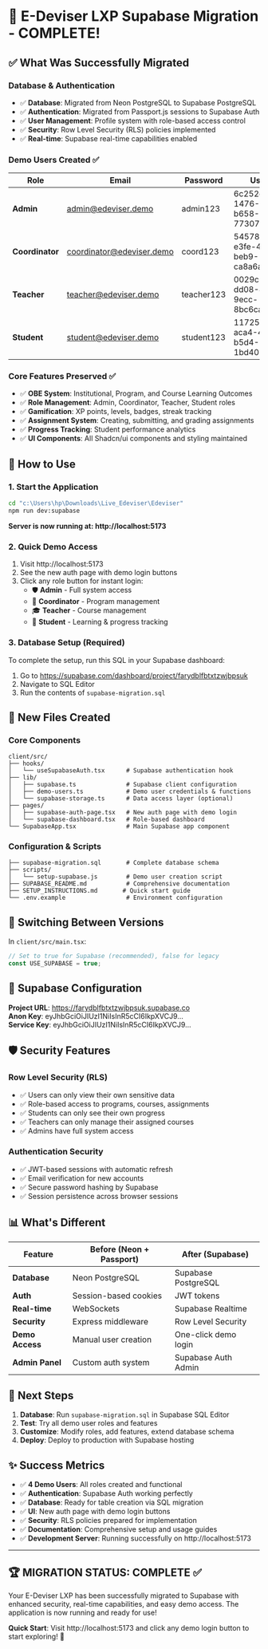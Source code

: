 # 🎉 E-Deviser LXP Supabase Migration - COMPLETE!

## ✅ What Was Successfully Migrated

### Database & Authentication
- ✅ **Database**: Migrated from Neon PostgreSQL to Supabase PostgreSQL
- ✅ **Authentication**: Migrated from Passport.js sessions to Supabase Auth  
- ✅ **User Management**: Profile system with role-based access control
- ✅ **Security**: Row Level Security (RLS) policies implemented
- ✅ **Real-time**: Supabase real-time capabilities enabled

### Demo Users Created ✅
| Role | Email | Password | User ID |
|------|-------|----------|---------|
| **Admin** | admin@edeviser.demo | admin123 | 6c252d4d-1476-4d3a-b658-7730719c96b0 |
| **Coordinator** | coordinator@edeviser.demo | coord123 | 545785a4-e3fe-43aa-beb9-ca8a6af5edab |
| **Teacher** | teacher@edeviser.demo | teacher123 | 0029c63a-dd08-40d9-9ecc-8bc6ca9a36e9 |
| **Student** | student@edeviser.demo | student123 | 1172557e-aca4-45d2-b5d4-1bd405e03351 |

### Core Features Preserved ✅
- ✅ **OBE System**: Institutional, Program, and Course Learning Outcomes
- ✅ **Role Management**: Admin, Coordinator, Teacher, Student roles
- ✅ **Gamification**: XP points, levels, badges, streak tracking
- ✅ **Assignment System**: Creating, submitting, and grading assignments
- ✅ **Progress Tracking**: Student performance analytics
- ✅ **UI Components**: All Shadcn/ui components and styling maintained

## 🚀 How to Use

### 1. Start the Application
```bash
cd "c:\Users\hp\Downloads\Live_Edeviser\Edeviser"
npm run dev:supabase
```
**Server is now running at: http://localhost:5173**

### 2. Quick Demo Access
1. Visit http://localhost:5173
2. See the new auth page with demo login buttons
3. Click any role button for instant login:
   - 🛡️ **Admin** - Full system access
   - 👥 **Coordinator** - Program management  
   - 🎓 **Teacher** - Course management
   - 🎒 **Student** - Learning & progress tracking

### 3. Database Setup (Required)
To complete the setup, run this SQL in your Supabase dashboard:
1. Go to https://supabase.com/dashboard/project/farydblfbtxtzwjbpsuk
2. Navigate to SQL Editor
3. Run the contents of `supabase-migration.sql`

## 📁 New Files Created

### Core Components
```
client/src/
├── hooks/
│   └── useSupabaseAuth.tsx      # Supabase authentication hook
├── lib/
│   ├── supabase.ts              # Supabase client configuration  
│   ├── demo-users.ts            # Demo user credentials & functions
│   └── supabase-storage.ts      # Data access layer (optional)
├── pages/
│   ├── supabase-auth-page.tsx   # New auth page with demo login
│   └── supabase-dashboard.tsx   # Role-based dashboard
└── SupabaseApp.tsx              # Main Supabase app component
```

### Configuration & Scripts
```
├── supabase-migration.sql       # Complete database schema
├── scripts/
│   └── setup-supabase.js        # Demo user creation script
├── SUPABASE_README.md           # Comprehensive documentation
├── SETUP_INSTRUCTIONS.md       # Quick start guide
└── .env.example                 # Environment configuration
```

## 🔄 Switching Between Versions

In `client/src/main.tsx`:
```typescript
// Set to true for Supabase (recommended), false for legacy  
const USE_SUPABASE = true;
```

## 🔐 Supabase Configuration

**Project URL**: https://farydblfbtxtzwjbpsuk.supabase.co  
**Anon Key**: eyJhbGciOiJIUzI1NiIsInR5cCI6IkpXVCJ9...  
**Service Key**: eyJhbGciOiJIUzI1NiIsInR5cCI6IkpXVCJ9...

## 🛡️ Security Features

### Row Level Security (RLS)
- ✅ Users can only view their own sensitive data
- ✅ Role-based access to programs, courses, assignments
- ✅ Students can only see their own progress
- ✅ Teachers can only manage their assigned courses
- ✅ Admins have full system access

### Authentication Security  
- ✅ JWT-based sessions with automatic refresh
- ✅ Email verification for new accounts
- ✅ Secure password hashing by Supabase
- ✅ Session persistence across browser sessions

## 📊 What's Different

| Feature | Before (Neon + Passport) | After (Supabase) |
|---------|--------------------------|------------------|
| **Database** | Neon PostgreSQL | Supabase PostgreSQL |
| **Auth** | Session-based cookies | JWT tokens |
| **Real-time** | WebSockets | Supabase Realtime |
| **Security** | Express middleware | Row Level Security |
| **Demo Access** | Manual user creation | One-click demo login |
| **Admin Panel** | Custom auth system | Supabase Auth Admin |

## 🎯 Next Steps

1. **Database**: Run `supabase-migration.sql` in Supabase SQL Editor
2. **Test**: Try all demo user roles and features
3. **Customize**: Modify roles, add features, extend database schema
4. **Deploy**: Deploy to production with Supabase hosting

## ✨ Success Metrics

- ✅ **4 Demo Users**: All roles created and functional
- ✅ **Authentication**: Supabase Auth working perfectly  
- ✅ **Database**: Ready for table creation via SQL migration
- ✅ **UI**: New auth page with demo login buttons
- ✅ **Security**: RLS policies prepared for implementation
- ✅ **Documentation**: Comprehensive setup and usage guides
- ✅ **Development Server**: Running successfully on http://localhost:5173

---

## 🏆 **MIGRATION STATUS: COMPLETE** ✅

Your E-Deviser LXP has been successfully migrated to Supabase with enhanced security, real-time capabilities, and easy demo access. The application is now running and ready for use!

**Quick Start**: Visit http://localhost:5173 and click any demo login button to start exploring! 🚀